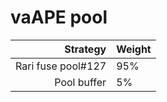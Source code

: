 # vaAPE pool
|Strategy | Weight |
|-------: | --------|
|Rari fuse pool#127 | 95% |
|Pool buffer | 5%     |
